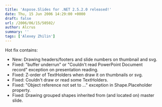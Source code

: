 ```yaml
---
title: 'Aspose.Slides for .NET 2.5.2.0 released!'
date: Thu, 15 Jun 2006 14:29:00 +0000
draft: false
url: /2006/06/15/50502/
author: Alcrus
summary: ''
tags: ['Alexey Zhilin']
---
```


Hot fix contains:  

*   New: Drawing headers/footers and slide numbers on thumbnail and svg.
*   Fixed: "buffer underrun" or "Couldn't read PowerPoint Document record" exception on presentation reading.
*   Fixed: Z-order of TextHolders when draw it on thumbnails or svg.
*   Fixed: Couldn't draw or read some TextHolders.
*   Fixed: "Object reference not set to ..." exception in Shape.Placeholder property.
*   Fixed: Drawing grouped shapes inherited from (and located on) master slide.







